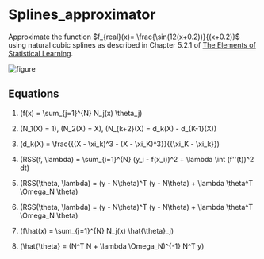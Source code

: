 # Splines_approximator

Approximate the function  $f_{real}(x)= \frac{\sin(12(x+0.2))}{(x+0.2)}$ using natural cubic splines as described in Chapter 5.2.1 of [The Elements of Statistical Learning](https://link.springer.com/book/10.1007/978-0-387-84858-7).


![figure](https://github.com/antvas98/Splines_approximator/assets/115734703/bb5c8322-ba0c-4144-a47d-6ef6ca802fe2)

## Equations

1. \(f(x) = \sum_{j=1}^{N} N_j(x) \theta_j\)

2. \(N_1(X) = 1\), \(N_2(X) = X\), \(N_{k+2}(X) = d_k(X) - d_{K-1}(X)\)

3. \(d_k(X) = \frac{{(X - \xi_k)^3 - (X - \xi_K)^3}}{{\xi_K - \xi_k}}\)

4. \(RSS(f, \lambda) = \sum_{i=1}^{N} (y_i - f(x_i))^2 + \lambda \int (f''(t))^2 dt\)

5. \(RSS(\theta, \lambda) = (y - N\theta)^T (y - N\theta) + \lambda \theta^T \Omega_N \theta\)

6. \(RSS(\theta, \lambda) = (y - N\theta)^T (y - N\theta) + \lambda \theta^T \Omega_N \theta\)

7. \(f\hat(x) = \sum_{j=1}^{N} N_j(x) \hat{\theta}_j\)

8. \(\hat{\theta} = (N^T N + \lambda \Omega_N)^{-1} N^T y\)
